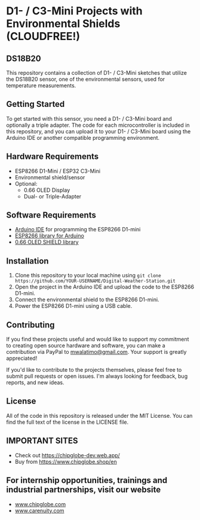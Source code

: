 # D1- / C3-Mini Projects with Environmental Shields (CLOUDFREE!)
## DS18B20
This repository contains a collection of D1- / C3-Mini sketches that utilize the DS18B20 sensor, one of the environmental sensors, used for temperature measurements.

## Getting Started
To get started with this sensor, you need a D1- / C3-Mini board and optionally a triple adapter. The code for each microcontroller is included in this repository, and you can upload it to your D1- / C3-Mini board using the Arduino IDE or another compatible programming environment.

## Hardware Requirements
- ESP8266 D1-Mini / ESP32 C3-Mini 
- Environmental shield/sensor
- Optional:
  - 0.66 OLED Display
  - Dual- or Triple-Adapter

## Software Requirements
- [Arduino IDE](https://www.arduino.cc/en/software) for programming the ESP8266 D1-mini
- [ESP8266 library for Arduino](https://github.com/esp8266/Arduino)
- [0.66 OLED SHIELD library](https://github.com/mcauser/Adafruit_SSD1306/tree/esp8266-64x48)

## Installation
1. Clone this repository to your local machine using `git clone https://github.com/YOUR-USERNAME/Digital-Weather-Station.git`
2. Open the project in the Arduino IDE and upload the code to the ESP8266 D1-mini.
3. Connect the environmental shield to the ESP8266 D1-mini.
4. Power the ESP8266 D1-mini using a USB cable.

## Contributing
If you find these projects useful and would like to support my commitment to creating open source hardware and software, you can make a contribution via PayPal to mwalatimo@gmail.com. Your support is greatly appreciated!

If you'd like to contribute to the projects themselves, please feel free to submit pull requests or open issues. I'm always looking for feedback, bug reports, and new ideas.

## License
All of the code in this repository is released under the MIT License. You can find the full text of the license in the LICENSE file.

## IMPORTANT SITES
- Check out https://chipglobe-dev.web.app/
- Buy from https://www.chipglobe.shop/en

## For internship opportunities, trainings and industrial partnerships, visit our website
-  www.chipglobe.com
-  www.carenuity.com
